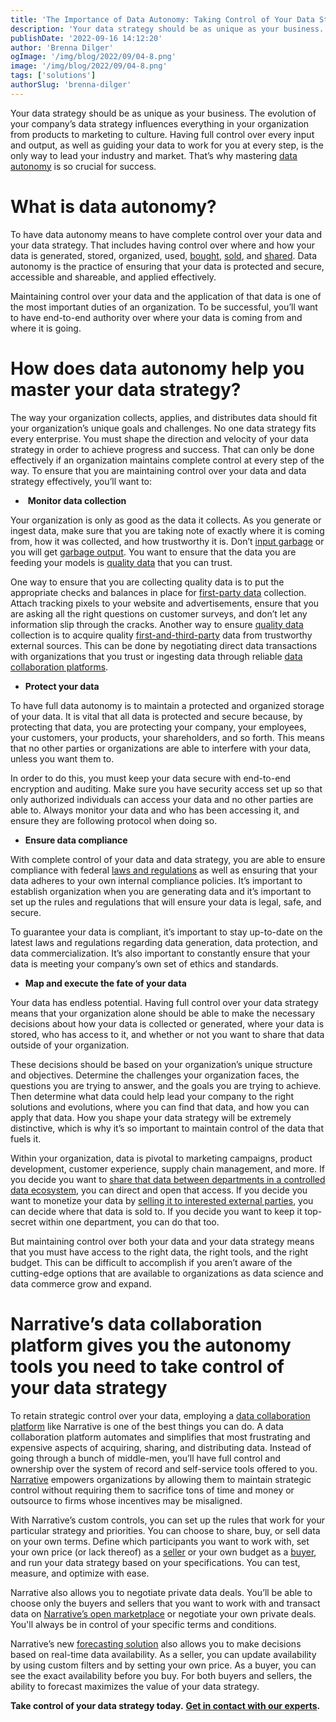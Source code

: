 ```yaml
---
title: 'The Importance of Data Autonomy: Taking Control of Your Data Strategy'
description: 'Your data strategy should be as unique as your business. To build a unique and effective data strategy, you should maintain control every step of the way.'
publishDate: '2022-09-16 14:12:20'
author: 'Brenna Dilger'
ogImage: '/img/blog/2022/09/04-8.png'
image: '/img/blog/2022/09/04-8.png'
tags: ['solutions']
authorSlug: 'brenna-dilger'
---
```

Your data strategy should be as unique as your business. The evolution of your company’s data strategy influences everything in your organization from products to marketing to culture. Having full control over every input and output, as well as guiding your data to work for you at every step, is the only way to lead your industry and market. That’s why mastering [data autonomy](https://www.narrative.io/pillar/data-autonomy) is so crucial for success.

**What is data autonomy?** 
===========================

To have data autonomy means to have complete control over your data and your data strategy. That includes having control over where and how your data is generated, stored, organized, used, [bought](https://blog.narrative.io/how-to-find-and-buy-the-data-you-need-to-succeed), [sold](https://blog.narrative.io/how-to-start-selling-your-data), and [shared](https://blog.narrative.io/what-is-data-sharing). Data autonomy is the practice of ensuring that your data is protected and secure, accessible and shareable, and applied effectively. 

Maintaining control over your data and the application of that data is one of the most important duties of an organization. To be successful, you’ll want to have end-to-end authority over where your data is coming from and where it is going.  

**How does data autonomy help you master your data strategy?** 
===============================================================

The way your organization collects, applies, and distributes data should fit your organization’s unique goals and challenges. No one data strategy fits every enterprise. You must shape the direction and velocity of your data strategy in order to achieve progress and success. That can only be done effectively if an organization maintains complete control at every step of the way. To ensure that you are maintaining control over your data and data strategy effectively, you’ll want to:

*    **Monitor data collection**

Your organization is only as good as the data it collects. As you generate or ingest data, make sure that you are taking note of exactly where it is coming from, how it was collected, and how trustworthy it is. Don’t [input garbage](https://blog.narrative.io/data-quality-management-tools) or you will get [garbage output](https://blog.narrative.io/data-quality-management-tools). You want to ensure that the data you are feeding your models is [quality data](https://www.narrative.io/pillar/data-quality) that you can trust. 

One way to ensure that you are collecting quality data is to put the appropriate checks and balances in place for [first-party data](https://blog.narrative.io/first-party-second-party-third-party-data) collection. Attach tracking pixels to your website and advertisements, ensure that you are asking all the right questions on customer surveys, and don’t let any information slip through the cracks. Another way to ensure [quality data](https://www.narrative.io/pillar/data-quality) collection is to acquire quality [first-and-third-party](https://blog.narrative.io/first-party-second-party-third-party-data) data from trustworthy external sources. This can be done by negotiating direct data transactions with organizations that you trust or ingesting data through reliable [data collaboration platforms](https://blog.narrative.io/what-is-a-data-commerce-platform).

*   **Protect your data** 

To have full data autonomy is to maintain a protected and organized storage of your data. It is vital that all data is protected and secure because, by protecting that data, you are protecting your company, your employees, your customers, your products, your shareholders, and so forth. This means that no other parties or organizations are able to interfere with your data, unless you want them to. 

In order to do this, you must keep your data secure with end-to-end encryption and auditing. Make sure you have security access set up so that only authorized individuals can access your data and no other parties are able to. Always monitor your data and who has been accessing it, and ensure they are following protocol when doing so.

*   **Ensure data compliance** 

With complete control of your data and data strategy, you are able to ensure compliance with federal [laws and regulations](https://kb.narrative.io/regulations-compliance-privacy#laws-regulations) as well as ensuring that your data adheres to your own internal compliance policies. It’s important to establish organization when you are generating data and it’s important to set up the rules and regulations that will ensure your data is legal, safe, and secure. 

To guarantee your data is compliant, it’s important to stay up-to-date on the latest laws and regulations regarding data generation, data protection, and data commercialization. It’s also important to constantly ensure that your data is meeting your company’s own set of ethics and standards. 

*   **Map and execute the fate of your data**

Your data has endless potential. Having full control over your data strategy means that your organization alone should be able to make the necessary decisions about how your data is collected or generated, where your data is stored, who has access to it, and whether or not you want to share that data outside of your organization. 

These decisions should be based on your organization’s unique structure and objectives. Determine the challenges your organization faces, the questions you are trying to answer, and the goals you are trying to achieve. Then determine what data could help lead your company to the right solutions and evolutions, where you can find that data, and how you can apply that data. How you shape your data strategy will be extremely distinctive, which is why it’s so important to maintain control of the data that fuels it.

Within your organization, data is pivotal to marketing campaigns, product development, customer experience, supply chain management, and more. If you decide you want to [share that data between departments in a controlled data ecosystem](https://blog.narrative.io/what-is-data-sharing), you can direct and open that access. If you decide you want to monetize your data by [selling it to interested external parties](https://blog.narrative.io/how-to-start-selling-your-data), you can decide where that data is sold to. If you decide you want to keep it top-secret within one department, you can do that too. 

But maintaining control over both your data and your data strategy means that you must have access to the right data, the right tools, and the right budget. This can be difficult to accomplish if you aren’t aware of the cutting-edge options that are available to organizations as data science and data commerce grow and expand.

**Narrative’s data collaboration platform gives you the autonomy tools you need to take control of your data strategy** 
========================================================================================================================

To retain strategic control over your data, employing a [data collaboration platform](https://www.narrative.io/data-commerce-platform) like Narrative is one of the best things you can do. A data collaboration platform automates and simplifies that most frustrating and expensive aspects of acquiring, sharing, and distributing data. Instead of going through a bunch of middle-men, you’ll have full control and ownership over the system of record and self-service tools offered to you. [Narrative](https://www.narrative.io/data-commerce-platform) empowers organizations by allowing them to maintain strategic control without requiring them to sacrifice tons of time and money or outsource to firms whose incentives may be misaligned.

With Narrative’s custom controls, you can set up the rules that work for your particular strategy and priorities. You can choose to share, buy, or sell data on your own terms. Define which participants you want to work with, set your own price (or lack thereof) as a [seller](https://www.narrative.io/distribute) or your own budget as a [buyer](https://www.narrative.io/acquire), and run your data strategy based on your specifications. You can test, measure, and optimize with ease.

Narrative also allows you to negotiate private data deals. You’ll be able to choose only the buyers and sellers that you want to work with and transact data on [Narrative’s open marketplace](https://www.narrative.io/data-marketplace) or negotiate your own private deals. You'll always be in control of your specific terms and conditions.

Narrative’s new [forecasting solution](https://blog.narrative.io/data-stream-row-counts-cost-estimates-and-dataset-statistics-are-now-available) also allows you to make decisions based on real-time data availability. As a seller, you can update availability by using custom filters and by setting your own price. As a buyer, you can see the exact availability before you buy. For both buyers and sellers, the ability to forecast maximizes the value of your data strategy.

**Take control of your data strategy today.** [**Get in contact with our experts**](https://www.narrative.io/demo)**.**
